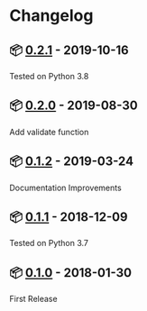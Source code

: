 # Changelog

## :package: [0.2.1](https://pypi.org/project/uk-election-ids/0.2.1/) - 2019-10-16

Tested on Python 3.8

## :package: [0.2.0](https://pypi.org/project/uk-election-ids/0.2.0/) - 2019-08-30

Add validate function

## :package: [0.1.2](https://pypi.org/project/uk-election-ids/0.1.2/) - 2019-03-24

Documentation Improvements

## :package: [0.1.1](https://pypi.org/project/uk-election-ids/0.1.1/) - 2018-12-09

Tested on Python 3.7

## :package: [0.1.0](https://pypi.org/project/uk-election-ids/0.1.0/) - 2018-01-30

First Release
